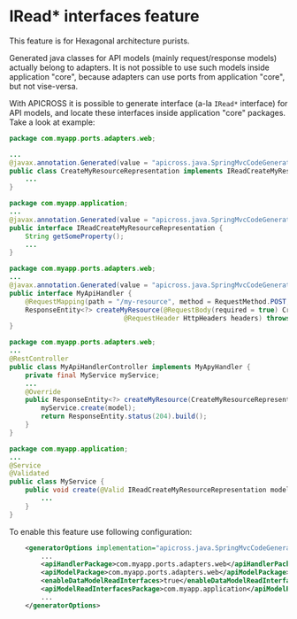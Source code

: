 # IRead* interfaces feature
This feature is for Hexagonal architecture purists.

Generated java classes for API models (mainly request/response models) actually belong to adapters.
It is not possible to use such models inside application "core", because adapters can use ports from application "core",
but not vise-versa.

With APICROSS it is possible to generate interface (a-la `IRead*` interface) for API models,
and locate these interfaces inside application "core" packages. Take a look at example:
```java
package com.myapp.ports.adapters.web;

...
@javax.annotation.Generated(value = "apicross.java.SpringMvcCodeGenerator")
public class CreateMyResourceRepresentation implements IReadCreateMyResourceRepresentation {
    ...
}
```
```java
package com.myapp.application;
...
@javax.annotation.Generated(value = "apicross.java.SpringMvcCodeGenerator")
public interface IReadCreateMyResourceRepresentation {
    String getSomeProperty();
    ...
}
```
```java
package com.myapp.ports.adapters.web;
...
@javax.annotation.Generated(value = "apicross.java.SpringMvcCodeGenerator")
public interface MyApiHandler {
    @RequestMapping(path = "/my-resource", method = RequestMethod.POST, consumes = "application/json")
    ResponseEntity<?> createMyResource(@RequestBody(required = true) CreateMyResourceRepresentation model,
                             @RequestHeader HttpHeaders headers) throws Exception;
}
```

```java
package com.myapp.ports.adapters.web;
...
@RestController
public class MyApiHandlerController implements MyApyHandler {
    private final MyService myService;
    ...
    @Override
    public ResponseEntity<?> createMyResource(CreateMyResourceRepresentation model, HttpHeaders headers) throws Exception {
        myService.create(model);
        return ResponseEntity.status(204).build();
    }
}
```

```java
package com.myapp.application;
...
@Service
@Validated
public class MyService {
    public void create(@Valid IReadCreateMyResourceRepresentation model) {
        ...
    }
}
```

To enable this feature use following configuration:
```xml
    <generatorOptions implementation="apicross.java.SpringMvcCodeGeneratorOptions">
        ...
        <apiHandlerPackage>com.myapp.ports.adapters.web</apiHandlerPackage>
        <apiModelPackage>com.myapp.ports.adapters.web</apiModelPackage>
        <enableDataModelReadInterfaces>true</enableDataModelReadInterfaces>
        <apiModelReadInterfacesPackage>com.myapp.application</apiModelReadInterfacesPackage>
        ...
    </generatorOptions>
```